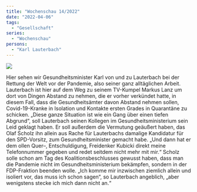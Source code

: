 ```yaml
---
title: "Wochenschau 14/2022"
date: "2022-04-06"
tags:
  - "Gesellschaft"
series:
  - "Wochenschau"
persons:
  - "Karl Lauterbach"
---
```


![](/images/wochenschau-2022-14.jpg)

Hier sehen wir Gesundheitsminister Karl von und zu Lauterbach bei der Rettung der Welt vor der Pandemie, also seiner ganz alltäglichen Arbeit. Lauterbach ist hier auf dem Weg zu seinem TV-Kumpel Markus Lanz um dort von Dingen Abstand zu nehmen, die er vorher verkündet hatte, in diesem Fall, dass die Gesundheitsämter davon Abstand nehmen sollen, Covid-19-Kranke in Isolation und Kontakte ersten Grades in Quarantäne zu schicken. „Diese ganze Situation ist wie ein Gang über einen tiefen Abgrund“, soll Lauterbach seinen Kollegen im Gesundheitsministerium sein Leid geklagt haben. Er soll außerdem die Vermutung geäußert haben, das Olaf Scholz ihn allein aus Rache für Lauterbachs damalige Kandidatur für den SPD-Vorsitz, zum Gesundheitsminister gemacht habe. „Und dann hat er dem ollen Quer–, Entschuldigung, Freidenker Kubicki direkt meine Telefonnummer gegeben und redet seitdem nicht mehr mit mir.“ Scholz solle schon am Tag des Koalitionsbeschlusses gewusst haben, dass man die Pandemie nicht im Gesundheitsministerium bekämpfen, sondern in der FDP-Fraktion beenden wolle. „Ich komme mir inzwischen ziemlich allein und isoliert vor, das muss ich schon sagen“, so Lauterbach angeblich, „aber wenigstens stecke ich mich dann nicht an.“
